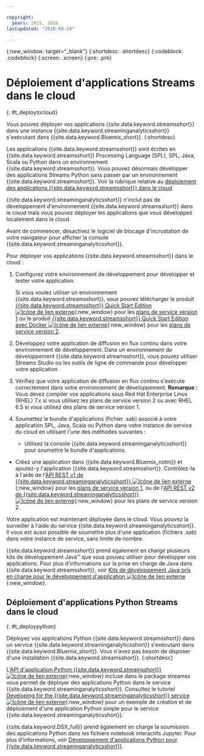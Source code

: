 ```yaml
---

copyright:
  years: 2015, 2018
lastupdated: "2018-04-24"

---
```


<!-- Attribute definitions -->
{:new_window: target="_blank"}
{:shortdesc: .shortdesc}
{:codeblock: .codeblock}
{:screen: .screen}
{:pre: .pre}

# Déploiement d'applications Streams dans le cloud
{: #t_deploytocloud}

Vous pouvez déployer vos applications {{site.data.keyword.streamsshort}} dans une instance {{site.data.keyword.streaminganalyticsshort}} s'exécutant dans {{site.data.keyword.Bluemix_short}}.
{:shortdesc}

Les applications {{site.data.keyword.streamsshort}} sont écrites en {{site.data.keyword.streamsshort}} Processing Language (SPL), SPL, Java, Scala ou Python dans un environnement {{site.data.keyword.streamsshort}}. Vous pouvez désormais développer des applications Streams Python sans passer par un environnement {{site.data.keyword.streamsshort}}. Voir la rubrique relative au [déploiement des applications {{site.data.keyword.streamsshort}} dans le cloud](docs/services/StreamingAnalytics/t_deploytocloud.html#t_deploypython)


{{site.data.keyword.streaminganalyticsshort}} n'inclut pas de développement d'environnement {{site.data.keyword.streamsshort}} dans le cloud mais vous pouvez déployer les applications que vous développez localement dans le cloud.

Avant de commencer, désactivez le logiciel de blocage d'incrustation de votre navigateur pour afficher la console {{site.data.keyword.streaminganalyticsshort}}.

Pour déployer vos applications {{site.data.keyword.streamsshort}} dans le cloud :

1. Configurez votre environnement de développement pour développer et tester votre application.

	Si vous voulez utiliser un environnement {{site.data.keyword.streamsshort}}, vous pouvez télécharger le produit [{{site.data.keyword.streamsshort}} Quick Start Edition ![Icône de lien externe](../../icons/launch-glyph.svg "Icône de lien externe")](http://ibmstreams.github.io/streamsx.documentation/docs/4.2/qse-intro/){:new_window} pour les [plans de service version 1](/docs/services/StreamingAnalytics/service_plans.html) ou le produit  [{{site.data.keyword.streamsshort}} Quick Start Edition avec Docker ![Icône de lien externe](../../icons/launch-glyph.svg "Icône de lien externe")](https://www.ibm.com/marketing/iwm/iwm/web/preLogin.do?source=swg-ibmistvi){:new_window} pour les [plans de service version 2](/docs/services/StreamingAnalytics/service_plans.html). 

2. Développez votre application de diffusion en flux continu dans votre environnement de développement. Dans un environnement de développement {{site.data.keyword.streamsshort}}, vous pouvez utiliser Streams Studio ou les outils de ligne de commande pour développer votre application.

3. Vérifiez que votre application de diffusion en flux continu s'exécute correctement dans votre environnement de développement.
**Remarque :** Vous devez compiler vos applications sous Red Hat Enterprise Linux (RHEL) 7.x si vous utilisez les plans de service version 2 ou avec RHEL 6.5 si vous utilisez des plans de service version 1. 

4. Soumettez le bundle d'applications (fichier .sab) associé à votre application SPL, Java, Scala ou Python dans votre instance de service du cloud en utilisant l'une des méthodes suivantes :
	* Utilisez la console {{site.data.keyword.streaminganalyticsshort}} pour soumettre le bundle d'applications.

  * Créez une application dans {{site.data.keyword.Bluemix_notm}} et ajoutez-y l'application {{site.data.keyword.streamsshort}}. Contrôlez-la à l'aide de l'[API REST v1 de {{site.data.keyword.streaminganalyticsshort}} ![Icône de lien externe](../../icons/launch-glyph.svg "Icône de lien externe")](https://console.bluemix.net/apidocs/220){:new_window} pour les [plans de service version 1](/docs/services/StreamingAnalytics/service_plans.html), ou
de l'[API REST v2 de {{site.data.keyword.streaminganalyticsshort}} ![Icône de lien externe](../../icons/launch-glyph.svg "Icône de lien externe")](https://console.bluemix.net/apidocs/1939){:new_window} pour les plans de service version 2. 

Votre application est maintenant déployée dans le cloud. Vous pouvez la surveiller à l'aide du service {{site.data.keyword.streaminganalyticsshort}}. Il vous est aussi possible de soumettre plus d'une application (fichiers .sab) dans votre instance de service, sans limite de nombre.

{{site.data.keyword.streamsshort}} prend également en charge plusieurs kits de développement Java™ que vous pouvez utiliser pour développer vos applications. Pour plus d'informations sur la prise en charge de Java dans {{site.data.keyword.streamsshort}}, voir [Kits de développement Java pris en charge pour le développement d'application ![Icône de lien externe](../../icons/launch-glyph.svg "Icône de lien externe")](https://www.ibm.com/support/knowledgecenter/en/SSCRJU_4.2.1/com.ibm.streams.install.doc/doc/ibminfospherestreams-install-prerequisites-java-supported-sdks.html){:new_window}.

## Déploiement d'applications Python Streams dans le cloud
{: #t_deploypython}

Déployez vos applications Python {{site.data.keyword.streamsshort}} dans un service {{site.data.keyword.streaminganalyticsshort}} s'exécutant dans {{site.data.keyword.Bluemix_short}}. Vous n'avez pas besoin de disposer d'une installation {{site.data.keyword.streamsshort}}.
{:shortdesc}

L'[API d'application Python {{site.data.keyword.streamsshort}} ![Icône de lien externe](../../icons/launch-glyph.svg "Icône de lien externe")](http://ibmstreams.github.io/streamsx.documentation/docs/python/python-appapi-devguide/#50-api-features){:new_window} incluse dans le package streamsx vous permet de déployer des applications Python dans le service {{site.data.keyword.streaminganalyticsshort}}. Consultez le tutoriel [Developing for the {{site.data.keyword.streaminganalyticsshort}} service ![Icône de lien externe](../../icons/launch-glyph.svg "Icône de lien externe")](http://ibmstreams.github.io/streamsx.documentation/docs/python/1.6/python-appapi-devguide-2a/index.html){:new_window} pour un exemple de création et de déploiement d'une application Python simple pour le service {{site.data.keyword.streaminganalyticsshort}}.

{{site.data.keyword.DSX_full}} prend également en charge la soumission des applications Python dans les fichiers notebook interactifs Jupyter. Pour plus d'informations, voir [Développement d'applications Python pour {{site.data.keyword.streaminganalyticsshort}}](/docs/services/StreamingAnalytics/t_develop_apps_python.html).
